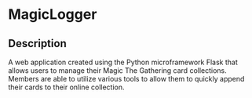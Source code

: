 # MagicLogger

## Description

A web application created using the Python microframework Flask that allows users to manage their Magic The Gathering card collections. Members are able to utilize various tools to allow them to quickly append their cards to their online collection.